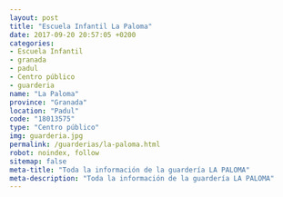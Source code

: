 ```yaml
---
layout: post
title: "Escuela Infantil La Paloma"
date: 2017-09-20 20:57:05 +0200
categories:
- Escuela Infantil
- granada
- padul
- Centro público
- guarderia
name: "La Paloma"
province: "Granada"
location: "Padul"
code: "18013575"
type: "Centro público"
img: guarderia.jpg
permalink: /guarderias/la-paloma.html
robot: noindex, follow
sitemap: false
meta-title: "Toda la información de la guardería LA PALOMA"
meta-description: "Toda la información de la guardería LA PALOMA"
---
```

